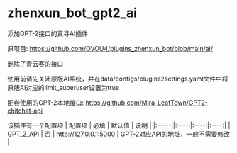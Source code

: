 # zhenxun_bot_gpt2_ai

添加GPT-2接口的真寻AI插件

原项目: https://github.com/OVOU4/plugins_zhenxun_bot/blob/main/ai/

删除了青云客的接口

使用前请先关闭原版AI系统，并在data/configs/plugins2settings.yaml文件中将原版AI对应的limit_superuser设置为true

配套使用的GPT-2本地接口: https://github.com/Mira-LeafTown/GPT2-chitchat-api

该插件有一个配置项
| 配置项 | 必填 | 默认值 | 说明 |
|:-----:|:----:|:----:|:----:|
| GPT_2_API | 否 | http://127.0.0.1:5000 | GPT-2对应API的地址，一般不需要修改 |